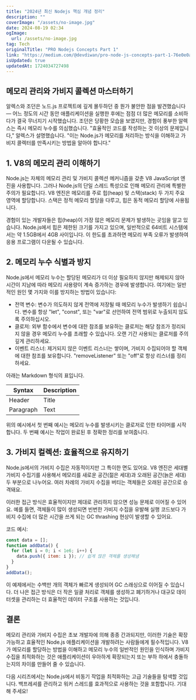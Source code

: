 ```yaml
---
title: "2024년 최신 Nodejs 핵심 개념 정리"
description: ""
coverImage: "/assets/no-image.jpg"
date: 2024-08-19 02:34
ogImage:
  url: /assets/no-image.jpg
tag: Tech
originalTitle: "PRO Nodejs Concepts Part 1"
link: "https://medium.com/@devdiwan/pro-node-js-concepts-part-1-76e0e0af3e6e"
isUpdated: true
updatedAt: 1724034727498
---
```


## 메모리 관리와 가비지 콜렉션 마스터하기

알렉스와 조던은 노드.js 프로젝트에 깊게 몰두하던 중 뭔가 불안한 점을 발견했습니다 — 어느 정도의 시간 동안 애플리케이션을 실행한 후에는 점점 더 많은 메모리를 소비하다가 결국 무너지기 시작했습니다. 조던은 당황한 모습을 보였지만, 경험이 풍부한 알렉스는 즉시 메모리 누수를 의심했습니다. "효율적인 코드를 작성하는 것 이상의 문제입니다," 알렉스가 설명했습니다. "이는 Node.js가 메모리를 처리하는 방식을 이해하고 가비지 콜렉터를 만족시키는 방법을 알아야 합니다."

## 1. V8의 메모리 관리 이해하기

Node.js는 자체의 메모리 관리 및 가비지 콜렉션 메커니즘을 갖춘 V8 JavaScript 엔진을 사용합니다. 그러나 Node.js의 단일 스레드 특성으로 인해 메모리 관리에 특별한 주의가 필요합니다. V8 엔진은 메모리를 주로 힙(heap) 및 스택(stack) 두 가지 주요 영역에 할당합니다. 스택은 정적 메모리 할당을 다루고, 힙은 동적 메모리 할당에 사용됩니다.

<div class="content-ad"></div>

경험이 있는 개발자들은 힙(heap)이 가장 많은 메모리 문제가 발생하는 곳임을 알고 있습니다. Node.js에서 힙은 제한된 크기를 가지고 있으며, 일반적으로 64비트 시스템에서는 약 1.5GB에서 4GB 사이입니다. 이 한도를 초과하면 메모리 부족 오류가 발생하여 응용 프로그램이 다운될 수 있습니다.

## 2. 메모리 누수 식별과 방지

Node.js에서 메모리 누수는 할당된 메모리가 더 이상 필요하지 않지만 해제되지 않아 시간이 지남에 따라 메모리 사용량이 계속 증가하는 경우에 발생합니다. 여기에는 일반적인 원인 몇 가지와 이를 방지하는 방법이 있습니다:

- 전역 변수: 변수가 의도하지 않게 전역에 저장될 때 메모리 누수가 발생하기 쉽습니다. 변수를 항상 "let", "const", 또는 "var"로 선언하여 전역 범위로 누출되지 않도록 주의하십시오.
- 클로저: 외부 함수에서 변수에 대한 참조를 보유하는 클로저는 해당 참조가 정리되지 않을 경우 메모리 누수를 초래할 수 있습니다. 오랜 기간 사용되는 클로저를 주의 깊게 관리하세요.
- 이벤트 리스너: 제거되지 않은 이벤트 리스너는 쌓이며, 가비지 수집되어야 할 객체에 대한 참조를 보유합니다. "removeListener" 또는 "off"로 항상 리스너를 정리하세요.

<div class="content-ad"></div>

아래는 Markdown 형식의 표입니다.

| Syntax    | Description |
| --------- | ----------- |
| Header    | Title       |
| Paragraph | Text        |

위의 예시에서 첫 번째 예시는 메모리 누수를 발생시키는 클로저로 인한 타이머를 시작합니다. 두 번째 예시는 작업이 완료된 후 정확한 정리를 보여줍니다.

## 3. 가비지 컬렉션: 효율적으로 유지하기

<div class="content-ad"></div>

Node.js에서의 가비지 수집은 자동적이지만 그 특이한 면도 있어요. V8 엔진은 세대별 가비지 수집기를 사용해서 메모리를 새로운 공간(젊은 세대)과 오래된 공간(늙은 세대) 두 부분으로 나누어요. 여러 차례의 가비지 수집을 버티는 객체들은 오래된 공간으로 승격돼요.

이러한 접근 방식은 효율적이지만 제대로 관리하지 않으면 성능 문제로 이어질 수 있어요. 예를 들면, 객체들이 많이 생성되면 빈번한 가비지 수집을 유발해 실행 코드보다 가비지 수집에 더 많은 시간을 쓰게 되는 GC thrashing 현상이 발생할 수 있어요.

코드 예시:

```js
const data = [];
function addData() {
  for (let i = 0; i < 1e6; i++) {
    data.push({ item: i }); // 쉽게 많은 객체를 생성해냄
  }
}
addData();
```

<div class="content-ad"></div>

이 예제에서는 수백만 개의 객체가 빠르게 생성되어 GC 스래싱으로 이어질 수 있습니다. 더 나은 접근 방식은 더 작은 일괄 처리로 객체를 생성하고 폐기하거나 대규모 데이터셋을 관리하는 더 효율적인 데이터 구조를 사용하는 것입니다.

## 결론

메모리 관리와 가비지 수집은 초보 개발자에 의해 종종 간과되지만, 이러한 기술은 확장 가능하고 효율적인 Node.js 애플리케이션을 개발하려는 사람들에게 필수적입니다. V8가 메모리를 할당하는 방법을 이해하고 메모리 누수의 일반적인 원인을 인식하며 가비지 수집을 최적화하는 것은 애플리케이션이 우아하게 확장되는지 또는 부하 하에서 충돌하는지의 차이를 만들어 줄 수 있습니다.

다음 시리즈에서는 Node.js에서 비동기 작업을 최적화하는 고급 기술들을 탐색할 것입니다. 백프레셔를 관리하고 워커 스레드를 효과적으로 사용하는 것을 포함합니다. 기대해 주세요!
